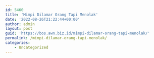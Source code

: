 ```yaml
---
id: 5460
title: 'Mimpi Dilamar Orang Tapi Menolak'
date: '2022-08-26T21:22:44+00:00'
author: admin
layout: post
guid: 'https://bos.awn.biz.id/mimpi-dilamar-orang-tapi-menolak/'
permalink: /mimpi-dilamar-orang-tapi-menolak/
categories:
    - Uncategorized
---
```


